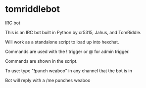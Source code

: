 tomriddlebot
============

IRC bot


This is an IRC bot built in Python by cr5315, Jahus, and TomRiddle.

Will work as a standalone script to load up into hexchat. 

Commands are used with the ! trigger or @ for admin trigger.

Commands are shown in the script.

To use: type "!punch weaboo" in any channel that the bot is in

Bot will reply with a /me punches weaboo
